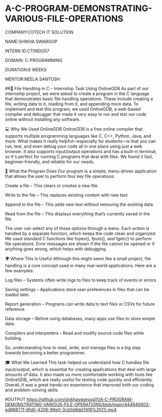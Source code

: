 # A-C-PROGRAM-DEMONSTRATING-VARIOUS-FILE-OPERATIONS
COMPANY:COTECH IT SOLUTION

NAME:SHIKHA SWAROOP

INTERN ID:CT06DG57

DOMAIN: C-PROGRAMMING

DURATION:6 WEEKS

MENTOR:NEELA SANTOSH

##📝 File Handling in C – Internship Task Using OnlineGDB As part of our internship project, we were asked to create a program in the C language that demonstrates basic file handling operations. These include creating a file, writing data to it, reading from it, and appending more data. To implement and test this program, we used OnlineGDB, a web-based compiler and debugger that made it very easy to run and test our code online without installing any software.

💻 Why We Used OnlineGDB OnlineGDB is a free online compiler that supports multiple programming languages like C, C++, Python, Java, and more. What makes it really helpful—especially for students—is that you can run, test, and even debug your code all in one place using just a web browser. It also supports input/output operations and has a built-in terminal, so it's perfect for running C programs that deal with files. We found it fast, beginner-friendly, and reliable for our needs.

📁 What the Program Does Our program is a simple, menu-driven application that allows the user to perform four key file operations:

Create a file – This clears or creates a new file.

Write to the file – This replaces existing content with new text.

Append to the file – This adds new text without removing the existing data.

Read from the file – This displays everything that’s currently saved in the file.

The user can select any of these options through a menu. Each action is handled by a separate function, which keeps the code clean and organized. We used standard C functions like fopen(), fputs(), and fgetc() to perform file operations. Error messages are shown if the file cannot be opened or if anything goes wrong, which helps with debugging.

🌍 Where This Is Useful Although this might seem like a small project, file handling is a core concept used in many real-world applications. Here are a few examples:

Log files – Systems often write logs to files to keep track of events or errors.

Saving settings – Applications store user preferences in files that can be loaded later.

Report generation – Programs can write data to text files or CSVs for future reference.

Data storage – Before using databases, many apps use files to store simple data.

Compilers and interpreters – Read and modify source code files while building.

So, understanding how to read, write, and manage files is a big step towards becoming a better programmer.

🎓 What We Learned This task helped us understand how C handles file input/output, which is essential for creating applications that deal with large amounts of data. It also made us more comfortable working with tools like OnlineGDB, which are really useful for testing code quickly and efficiently. Overall, it was a great hands-on experience that improved both our coding and problem-solving skills.

#OUTPUT
https://github.com/shikhaswaroop11/A-C-PROGRAM-DEMONSTRATING-VARIOUS-FILE-OPERATIONS/blob/main/444640602-ed88877f-8fd0-4206-99e0-3cb0d8dd7d18%20(1).mp4
